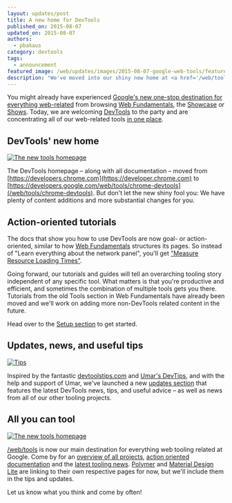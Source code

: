 ```yaml
---
layout: updates/post
title: A new home for DevTools
published_on: 2015-08-07
updated_on: 2015-08-07
authors:
  - pbakaus
category: devtools
tags:
  - announcement
featured_image: /web/updates/images/2015-08-07-google-web-tools/featured.png
description: "We've moved into our shiny new home at <a href='/web/tools/chrome-devtools'>developers.google.com/web/tools/chrome-devtools</a> and have great new tutorials and tips for you."
---
```

You might already have experienced [Google's new one-stop destination for everything web-related](/web) from browsing [Web Fundamentals](/web/fundamentals), the [Showcase](/web/showcase) or [Shows](/web/shows). Today, we are welcoming [DevTools](/web/tools/chrome-devtools) to the party and are concentrating all of our web-related tools [in one place](/web/tools).

## DevTools' new home

[![The new tools homepage](/web/updates/images/2015-08-07-google-web-tools/devtools.png)](/web/tools/chrome-devtools)

The DevTools homepage – along with all documentation – moved from [https://developers.chrome.com](https://developer.chrome.com) to [https://developers.google.com/web/tools/chrome-devtools](/web/tools/chrome-devtools). But don't let the new shiny fool you: We have plenty of content additions and more substantial changes for you.

## Action-oriented tutorials

The docs that show you how to use DevTools are now goal- or action-oriented, similar to how [Web Fundamentals](http://developers.google.com/web/fundamentals) structures its pages. So instead of "Learn everything about the network panel", you'll get ["Measure Resource Loading Times"](/web/tools/profile-performance/network-performance/resource-loading).

Going forward, our tutorials and guides will tell an overarching tooling story independent of any specific tool. What matters is that you're productive and efficient, and sometimes the combination of multiple tools gets you there. Tutorials from the old Tools section in Web Fundamentals have already been moved and we'll work on adding more non-DevTools related content in the future.

Head over to the [Setup section](/web/tools/setup/) to get started.

## Updates, news, and useful tips

[![Tips](/web/updates/images/2015-08-07-google-web-tools/tips.png)](/web/updates/tools)

Inspired by the fantastic [devtoolstips.com](http://devtoolstips.com/) and [Umar's DevTips](https://umaar.com/dev-tips/), and with the help and support of Umar, we've launched a new [updates section](/web/updates/tools) that features the latest DevTools news, tips, and useful advice – as well as news from all of our other tooling projects.

## All you can tool

[![The new tools homepage](/web/updates/images/2015-08-07-google-web-tools/featured.png)](/web/tools)

[/web/tools](/web/tools) is now our main destination for everything web tooling related at Google. Come by for an [overview of all projects](/web/tools), [action oriented documentation](/web/tools/chrome-devtools#docs) and the [latest tooling news](/web/updates/tools). [Polymer](https://www.polymer-project.org) and [Material Design Lite](http://www.getmdl.io/) are linking to their own respective pages for now, but we'll include them in the tips and updates.

Let us know what you think and come by often!
